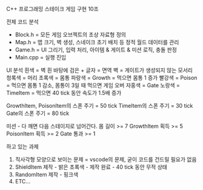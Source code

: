 C++ 프로그래밍 스테이크 게임 구현 10조

전체 코드 분석
- Block.h = 모든 게임 오브젝트의 초상 자료형 정의 
- Map.h = 맵 크기, 벽 생성, 스네이크 초기 배치 등 정적 월드 데이터를 관리
- Game.h = UI 그리기, 입력 처리, 아이템 & 게이트 & 미션 로직, 충돌 판정
- Main.cpp = 실행 진입

UI 분석
흰색 = 벽
흰 바탕에 검은 + 글자 = 면역 벽 = 게이트가 생성되지 않는 모서리
청록색 = 머리
초록색 = 몸통
파랑색 = Growth = 먹으면 몸통 1 증가
빨강색 = Poison = 먹으면 몸통 1 감소, 몸통이 3일 때 먹으면 게임 오버
자홍색 = Gate
노랑색 = TimeItem = 먹으면 40 tick 동안 속도가 1.5배 증가

GrowthItem, PoisonItem의 스폰 주기 = 50 tick
TimeItem의 스폰 주기 = 30 tick
Gate의 스폰 주기 = 80 tick

미션 - 다 깨면 다음 스테이지로 넘어간다.
몸 길이 >= 7
GrowthItem 획득 >= 5
PoisonItem 획득 >= 2
Gate 통과 >= 1

하고 있는 과제
1. 직사각형 모양으로 보이는 문제 = vscode의 문제, 굳이 코드를 건드릴 필요가 없음
2. ShieldItem 제작 - 밝은 초록색 - 제작 완료 - 40 tick 동안 무적 상태
3. RandomItem 제작 - 핑크색
4. ETC...
